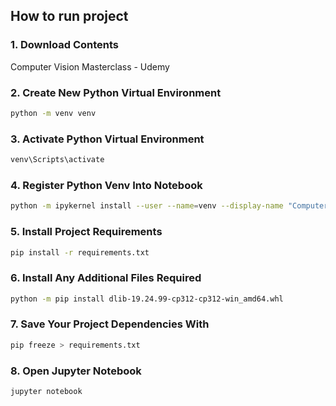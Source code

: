 ## How to run project

### 1. Download Contents
Computer Vision Masterclass - Udemy

### 2. Create New Python Virtual Environment
```bash
python -m venv venv
```

### 3. Activate Python Virtual Environment
```bash
venv\Scripts\activate
```

### 4. Register Python Venv Into Notebook
```bash
python -m ipykernel install --user --name=venv --display-name "Computer Vision Masterclass (venv)"
```

### 5. Install Project Requirements
```bash
pip install -r requirements.txt
```

### 6. Install Any Additional Files Required
```bash
python -m pip install dlib-19.24.99-cp312-cp312-win_amd64.whl
```

### 7. Save Your Project Dependencies With
```bash
pip freeze > requirements.txt
```

### 8. Open Jupyter Notebook
```bash
jupyter notebook
```